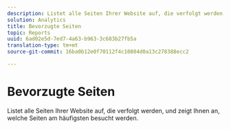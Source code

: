 ```yaml
---
description: Listet alle Seiten Ihrer Website auf, die verfolgt werden, und zeigt Ihnen an, welche Seiten am häufigsten besucht werden.
solution: Analytics
title: Bevorzugte Seiten
topic: Reports
uuid: 6ad02e5d-7ed7-4a63-b963-3c683b27fb5a
translation-type: tm+mt
source-git-commit: 16ba0b12e0f70112f4c10804d0a13c278388ecc2

---
```



# Bevorzugte Seiten

Listet alle Seiten Ihrer Website auf, die verfolgt werden, und zeigt Ihnen an, welche Seiten am häufigsten besucht werden.

